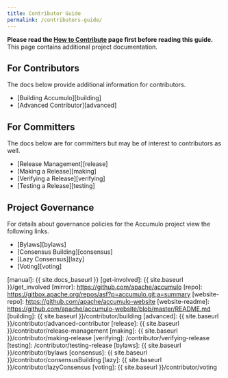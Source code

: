 ```yaml
---
title: Contributor Guide
permalink: /contributors-guide/
---
```


**Please read the [How to Contribute] page first before reading this guide.** This page contains additional project
documentation.

## For Contributors

The docs below provide additional information for contributors.

- [Building Accumulo][building]
- [Advanced Contributor][advanced]

## For Committers

The docs below are for committers but may be of interest to contributors as well.

- [Release Management][release]
- [Making a Release][making]
- [Verifying a Release][verifying]
- [Testing a Release][testing]

## Project Governance

For details about governance policies for the Accumulo project view the following links.

- [Bylaws][bylaws]
- [Consensus Building][consensus]
- [Lazy Consensus][lazy]
- [Voting][voting]

[How to Contribute]: /how-to-contribute/
[manual]: {{ site.docs_baseurl }}
[get-involved]: {{ site.baseurl }}/get_involved
[mirror]: https://github.com/apache/accumulo
[repo]: https://gitbox.apache.org/repos/asf?p=accumulo.git;a=summary
[website-repo]: https://github.com/apache/accumulo-website
[website-readme]: https://github.com/apache/accumulo-website/blob/master/README.md
[building]: {{ site.baseurl }}/contributor/building
[advanced]: {{ site.baseurl }}/contributor/advanced-contributor
[release]: {{ site.baseurl }}/contributor/release-management
[making]: {{ site.baseurl }}/contributor/making-release
[verifying]: /contributor/verifying-release
[testing]: /contributor/testing-release
[bylaws]: {{ site.baseurl }}/contributor/bylaws
[consensus]: {{ site.baseurl }}/contributor/consensusBuilding
[lazy]: {{ site.baseurl }}/contributor/lazyConsensus
[voting]: {{ site.baseurl }}/contributor/voting
